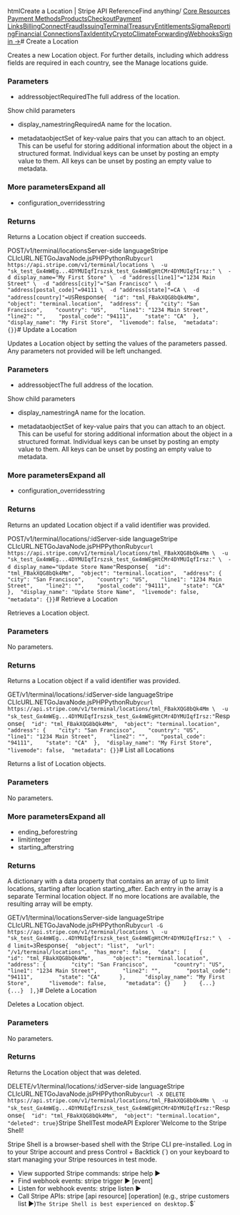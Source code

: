 htmlCreate a Location | Stripe API Reference[](/api)Find anything/
[Core Resources](#)
[Payment Methods](#)[Products](#)[Checkout](#)[Payment Links](#)[Billing](#)[Connect](#)[Fraud](#)[Issuing](#)[Terminal](#)[Treasury](#)[Entitlements](#)[Sigma](#)[Reporting](#)[Financial Connections](#)[Tax](#)[Identity](#)[Crypto](#)[Climate](#)[Forwarding](#)[Webhooks](#)[Sign in →](https://dashboard.stripe.com/login)# Create a Location

Creates a new Location object. For further details, including which address fields are required in each country, see the Manage locations guide.

### Parameters

- addressobjectRequiredThe full address of the location.

Show child parameters
- display_namestringRequiredA name for the location.


- metadataobjectSet of key-value pairs that you can attach to an object. This can be useful for storing additional information about the object in a structured format. Individual keys can be unset by posting an empty value to them. All keys can be unset by posting an empty value to metadata.



### More parametersExpand all

- configuration_overridesstring

### Returns

Returns a Location object if creation succeeds.

POST/v1/terminal/locationsServer-side languageStripe CLIcURL.NETGoJavaNode.jsPHPPythonRuby[](#)[](#)`curl https://api.stripe.com/v1/terminal/locations \  -u "sk_test_Gx4mWEg...4DYMUIqfIrszsk_test_Gx4mWEgHtCMr4DYMUIqfIrsz:" \  -d display_name="My First Store" \  -d "address[line1]"="1234 Main Street" \  -d "address[city]"="San Francisco" \  -d "address[postal_code]"=94111 \  -d "address[state]"=CA \  -d "address[country]"=US`Response`{  "id": "tml_FBakXQG8bQk4Mm",  "object": "terminal.location",  "address": {    "city": "San Francisco",    "country": "US",    "line1": "1234 Main Street",    "line2": "",    "postal_code": "94111",    "state": "CA"  },  "display_name": "My First Store",  "livemode": false,  "metadata": {}}`# Update a Location

Updates a Location object by setting the values of the parameters passed. Any parameters not provided will be left unchanged.

### Parameters

- addressobjectThe full address of the location.

Show child parameters
- display_namestringA name for the location.


- metadataobjectSet of key-value pairs that you can attach to an object. This can be useful for storing additional information about the object in a structured format. Individual keys can be unset by posting an empty value to them. All keys can be unset by posting an empty value to metadata.



### More parametersExpand all

- configuration_overridesstring

### Returns

Returns an updated Location object if a valid identifier was provided.

POST/v1/terminal/locations/:idServer-side languageStripe CLIcURL.NETGoJavaNode.jsPHPPythonRuby[](#)[](#)`curl https://api.stripe.com/v1/terminal/locations/tml_FBakXQG8bQk4Mm \  -u "sk_test_Gx4mWEg...4DYMUIqfIrszsk_test_Gx4mWEgHtCMr4DYMUIqfIrsz:" \  -d display_name="Update Store Name"`Response`{  "id": "tml_FBakXQG8bQk4Mm",  "object": "terminal.location",  "address": {    "city": "San Francisco",    "country": "US",    "line1": "1234 Main Street",    "line2": "",    "postal_code": "94111",    "state": "CA"  },  "display_name": "Update Store Name",  "livemode": false,  "metadata": {}}`# Retrieve a Location

Retrieves a Location object.

### Parameters

No parameters.

### Returns

Returns a Location object if a valid identifier was provided.

GET/v1/terminal/locations/:idServer-side languageStripe CLIcURL.NETGoJavaNode.jsPHPPythonRuby[](#)[](#)`curl https://api.stripe.com/v1/terminal/locations/tml_FBakXQG8bQk4Mm \  -u "sk_test_Gx4mWEg...4DYMUIqfIrszsk_test_Gx4mWEgHtCMr4DYMUIqfIrsz:"`Response`{  "id": "tml_FBakXQG8bQk4Mm",  "object": "terminal.location",  "address": {    "city": "San Francisco",    "country": "US",    "line1": "1234 Main Street",    "line2": "",    "postal_code": "94111",    "state": "CA"  },  "display_name": "My First Store",  "livemode": false,  "metadata": {}}`# List all Locations

Returns a list of Location objects.

### Parameters

No parameters.

### More parametersExpand all

- ending_beforestring
- limitinteger
- starting_afterstring

### Returns

A dictionary with a data property that contains an array of up to limit locations, starting after location starting_after. Each entry in the array is a separate Terminal location object. If no more locations are available, the resulting array will be empty.

GET/v1/terminal/locationsServer-side languageStripe CLIcURL.NETGoJavaNode.jsPHPPythonRuby[](#)[](#)`curl -G https://api.stripe.com/v1/terminal/locations \  -u "sk_test_Gx4mWEg...4DYMUIqfIrszsk_test_Gx4mWEgHtCMr4DYMUIqfIrsz:" \  -d limit=3`Response`{  "object": "list",  "url": "/v1/terminal/locations",  "has_more": false,  "data": [    {      "id": "tml_FBakXQG8bQk4Mm",      "object": "terminal.location",      "address": {        "city": "San Francisco",        "country": "US",        "line1": "1234 Main Street",        "line2": "",        "postal_code": "94111",        "state": "CA"      },      "display_name": "My First Store",      "livemode": false,      "metadata": {}    }    {...}    {...}  ],}`# Delete a Location

Deletes a Location object.

### Parameters

No parameters.

### Returns

Returns the Location object that was deleted.

DELETE/v1/terminal/locations/:idServer-side languageStripe CLIcURL.NETGoJavaNode.jsPHPPythonRuby[](#)[](#)`curl -X DELETE https://api.stripe.com/v1/terminal/locations/tml_FBakXQG8bQk4Mm \  -u "sk_test_Gx4mWEg...4DYMUIqfIrszsk_test_Gx4mWEgHtCMr4DYMUIqfIrsz:"`Response`{  "id": "tml_FBakXQG8bQk4Mm",  "object": "terminal.location",  "deleted": true}`Stripe ShellTest modeAPI Explorer[](https://stripe.com/docs/stripe-cli#install)`Welcome to the Stripe Shell!

Stripe Shell is a browser-based shell with the Stripe CLI pre-installed. Log in to your
Stripe account and press Control + Backtick (`) on your keyboard to start managing your Stripe
resources in test mode.

- View supported Stripe commands: stripe help ▶️
- Find webhook events: stripe trigger ▶️ [event]
- Listen for webhook events: stripe listen ▶
- Call Stripe APIs: stripe [api resource] [operation] (e.g., stripe customers list ▶️)`The Stripe Shell is best experienced on desktop.`$`